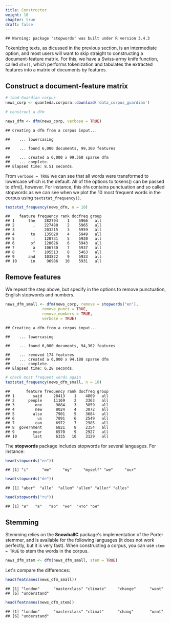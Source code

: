 ```yaml
---
title: Constructor
weight: 10
chapter: true
draft: false
---
```



```
## Warning: package 'stopwords' was built under R version 3.4.3
```

Tokenizing texts, as dicussed in the previous section, is an intermediate option, and most users will want to skip straight to constructing a document-feature matrix. For this, we have a Swiss-army knife function, called `dfm()`, which performs tokenization and tabulates the extracted features into a matrix of documents by features. 


## Construct a document-feature matrix


```r
# load Guardian corpus
news_corp <- quanteda.corpora::download('data_corpus_guardian')

# construct a dfm

news_dfm <- dfm(news_corp, verbose = TRUE)
```

```
## Creating a dfm from a corpus input...
```

```
##    ... lowercasing
```

```
##    ... found 6,000 documents, 99,360 features
```

```
##    ... created a 6,000 x 99,360 sparse dfm
##    ... complete. 
## Elapsed time: 8.51 seconds.
```

From `verbose = TRUE` we can see that all words were transformed to lowercase which is the default. All of the options to tokens() can be passed to dfm(), however. For instance, this `dfm` contains punctuation and so called stopwords as we can see when we plot the 10 most frequent words in the corpus using `textstat_frequency()`. 


```r
textstat_frequency(news_dfm, n = 10)
```

```
##    feature frequency rank docfreq group
## 1      the    282794    1    5966   all
## 2        ,    227480    2    5965   all
## 3        .    203215    3    5959   all
## 4       to    135020    4    5949   all
## 5        |    120731    5    5920   all
## 6       of    120626    6    5943   all
## 7        a    106730    7    5937   all
## 8        "    105513    8    5463   all
## 9      and    103822    9    5933   all
## 10      in     96986   10    5931   all
```

## Remove features

We repeat the step above, but specify in the options to remove punctuation, English stopwords and numbers.


```r
news_dfm_small <- dfm(news_corp, remove = stopwords("en"),
                remove_punct = TRUE,
                remove_numbers = TRUE,
                verbose = TRUE)
```

```
## Creating a dfm from a corpus input...
```

```
##    ... lowercasing
```

```
##    ... found 6,000 documents, 94,362 features
```

```
##    ... removed 174 features
##    ... created a 6,000 x 94,188 sparse dfm
##    ... complete. 
## Elapsed time: 6.28 seconds.
```

```r
# check most frequent words again
textstat_frequency(news_dfm_small, n = 10)
```

```
##       feature frequency rank docfreq group
## 1        said     28413    1    4809   all
## 2      people     11169    2    3363   all
## 3         one      9884    3    3859   all
## 4         new      8024    4    3072   all
## 5        also      7901    5    3684   all
## 6          us      7091    6    2549   all
## 7         can      6972    7    2985   all
## 8  government      6821    8    2354   all
## 9        year      6570    9    2927   all
## 10       last      6335   10    3129   all
```

The **stopwords** package includes stopwords for several languages. For instance:


```r
head(stopwords("en"))
```

```
## [1] "i"      "me"     "my"     "myself" "we"     "our"
```

```r
head(stopwords("de"))
```

```
## [1] "aber"  "alle"  "allem" "allen" "aller" "alles"
```

```r
head(stopwords("ru"))
```

```
## [1] "и"   "в"   "во"  "не"  "что" "он"
```


## Stemming

Stemming relies on the **SnowballC** package's implementation of the Porter stemmer, and is available for the following languages (it does not work perfectly, but it is very fast). When constructing a corpus, you can use `stem = TRUE` to stem the words in the corpus.


```r
news_dfm_stem <- dfm(news_dfm_small, stem = TRUE)
```

Let's compare the differences:


```r
head(featnames(news_dfm_small))
```

```
## [1] "london"      "masterclass" "climate"     "change"      "want"       
## [6] "understand"
```

```r
head(featnames(news_dfm_stem))
```

```
## [1] "london"      "masterclass" "climat"      "chang"       "want"       
## [6] "understand"
```





